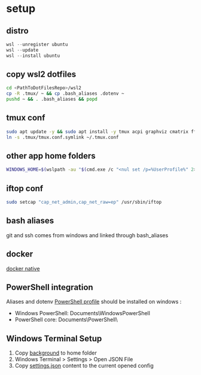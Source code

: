 # setup

## distro
```powershell
wsl --unregister ubuntu
wsl --update
wsl --install ubuntu
```

## copy wsl2 dotfiles
```bash
cd <PathToDotFilesRepo>/wsl2
cp -R .tmux/ ~ && cp .bash_aliases .dotenv ~
pushd ~ && . .bash_aliases && popd
```

## tmux conf
```bash
sudo apt update -y && sudo apt install -y tmux acpi graphviz cmatrix ffmpeg iftop btop
ln -s .tmux/tmux.conf.symlink ~/.tmux.conf
```

## other app home folders
```bash
WINDOWS_HOME=$(wslpath -au "$(cmd.exe /c "<nul set /p=%UserProfile%" 2>/dev/null)") && ln -s $WINDOWS_HOME/.aws ~/.aws && ln -s $WINDOWS_HOME/.azure ~/.azure && mkdir -p .config && mkdir -p ~/.config && ln -s $WINDOWS_HOME/.config/gcloud ~/.config/gcloud
```

## iftop conf
```bash
sudo setcap "cap_net_admin,cap_net_raw=ep" /usr/sbin/iftop
```

## bash aliases
git and ssh comes from windows and linked through bash_aliases

## docker
[docker native](./docker/README.md#native)

## PowerShell integration
Aliases and dotenv [PowerShell profile](./Microsoft.PowerShell_profile.ps1) should be installed on windows :

- Windows PowerShell: Documents\WindowsPowerShell
- PowerShell core: Documents\PowerShell\

## Windows Terminal Setup
1. Copy [background](./WindowsTerminal/background.jpg) to home folder
1. Windows Terminal > Settings > Open JSON File
1. Copy [settings.json](./WindowsTerminal/settings.json) content to the current opened config